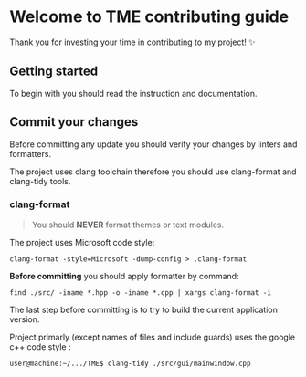 # Welcome to TME contributing guide <!-- omit in toc -->

Thank you for investing your time in contributing to my project! :sparkles:

## Getting started

To begin with you should read the instruction and documentation.

## Commit your changes

Before committing any update you should verify your changes by linters and formatters.

The project uses clang toolchain therefore you should use clang-format and clang-tidy tools.

### clang-format

> You should **NEVER** format themes or text modules.

The project uses Microsoft code style:

```
clang-format -style=Microsoft -dump-config > .clang-format
```

**Before committing** you should apply formatter by command:

```
find ./src/ -iname *.hpp -o -iname *.cpp | xargs clang-format -i
```

The last step before committing is to try to build the current application version.

Project primarly (except names of files and include guards) uses the google c++ code style :

```
user@machine:~/.../TME$ clang-tidy ./src/gui/mainwindow.cpp
```
